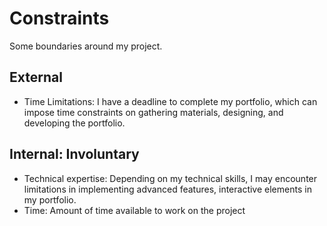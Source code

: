# Constraints

Some boundaries around my project.

## External

- Time Limitations: I have a deadline to complete my portfolio, which can impose
  time constraints on gathering materials, designing, and developing the
  portfolio.

## Internal: Involuntary

- Technical expertise: Depending on my technical skills, I may encounter
  limitations in implementing advanced features, interactive elements in my
  portfolio.
- Time: Amount of time available to work on the project
